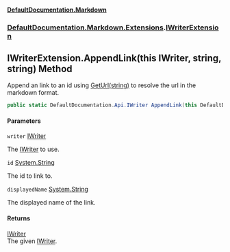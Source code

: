 #### [DefaultDocumentation.Markdown](index.md 'index')
### [DefaultDocumentation.Markdown.Extensions](index.md#DefaultDocumentation.Markdown.Extensions 'DefaultDocumentation.Markdown.Extensions').[IWriterExtension](IWriterExtension.md 'DefaultDocumentation.Markdown.Extensions.IWriterExtension')

## IWriterExtension.AppendLink(this IWriter, string, string) Method

Append an link to an id using [GetUrl(string)](https://github.com/Doraku/DefaultDocumentation/blob/master/documentation/api/IGeneralContext.GetUrl(string).md 'DefaultDocumentation.IGeneralContext.GetUrl(System.String)') to resolve the url in the markdown format.

```csharp
public static DefaultDocumentation.Api.IWriter AppendLink(this DefaultDocumentation.Api.IWriter writer, string id, string? displayedName=null);
```
#### Parameters

<a name='DefaultDocumentation.Markdown.Extensions.IWriterExtension.AppendLink(thisDefaultDocumentation.Api.IWriter,string,string).writer'></a>

`writer` [IWriter](https://github.com/Doraku/DefaultDocumentation/blob/master/documentation/api/IWriter.md 'DefaultDocumentation.Api.IWriter')

The [IWriter](https://github.com/Doraku/DefaultDocumentation/blob/master/documentation/api/IWriter.md 'DefaultDocumentation.Api.IWriter') to use.

<a name='DefaultDocumentation.Markdown.Extensions.IWriterExtension.AppendLink(thisDefaultDocumentation.Api.IWriter,string,string).id'></a>

`id` [System.String](https://docs.microsoft.com/en-us/dotnet/api/System.String 'System.String')

The id to link to.

<a name='DefaultDocumentation.Markdown.Extensions.IWriterExtension.AppendLink(thisDefaultDocumentation.Api.IWriter,string,string).displayedName'></a>

`displayedName` [System.String](https://docs.microsoft.com/en-us/dotnet/api/System.String 'System.String')

The displayed name of the link.

#### Returns
[IWriter](https://github.com/Doraku/DefaultDocumentation/blob/master/documentation/api/IWriter.md 'DefaultDocumentation.Api.IWriter')  
The given [IWriter](https://github.com/Doraku/DefaultDocumentation/blob/master/documentation/api/IWriter.md 'DefaultDocumentation.Api.IWriter').